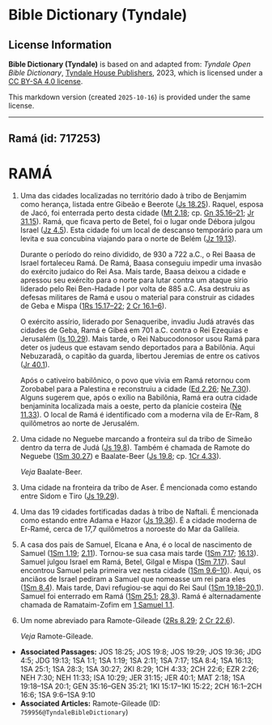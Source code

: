 # Bible Dictionary (Tyndale)

## License Information

**Bible Dictionary (Tyndale)** is based on and adapted from: _Tyndale Open Bible Dictionary_, [Tyndale House Publishers](https://tyndaleopenresources.com/), 2023, which is licensed under a [CC BY-SA 4.0 license](https://creativecommons.org/licenses/by-sa/4.0/legalcode.en).

This markdown version (created `2025-10-16`) is provided under the same license.



--------------------------------

## Ramá (id: 717253)

RAMÁ
====

1. Uma das cidades localizadas no território dado à tribo de Benjamim como herança, listada entre Gibeão e Beerote ([Js 18\.25](https://ref.ly/Josh18:25)). Raquel, esposa de Jacó, foi enterrada perto desta cidade ([Mt 2\.18](https://ref.ly/Matt2:18); cp. [Gn 35\.16–21](https://ref.ly/Gen35:16-Gen35:21); [Jr 31\.15](https://ref.ly/Jer31:15)). Ramá, que ficava perto de Betel, foi o lugar onde Débora julgou Israel ([Jz 4\.5](https://ref.ly/Judg4:5)). Esta cidade foi um local de descanso temporário para um levita e sua concubina viajando para o norte de Belém ([Jz 19\.13](https://ref.ly/Judg19:13)).

    Durante o período do reino dividido, de 930 a 722 a.C., o Rei Baasa de Israel fortaleceu Ramá. De Ramá, Baasa conseguiu impedir uma invasão do exército judaico do Rei Asa. Mais tarde, Baasa deixou a cidade e apressou seu exército para o norte para lutar contra um ataque sírio liderado pelo Rei Ben\-Hadade I por volta de 885 a.C. Asa destruiu as defesas militares de Ramá e usou o material para construir as cidades de Geba e Mispa ([1Rs 15\.17–22](https://ref.ly/1Kgs15:17-1Kgs15:22); [2 Cr 16\.1–6](https://ref.ly/2Chr16:1-2Chr16:6)).

    O exército assírio, liderado por Senaqueribe, invadiu Judá através das cidades de Geba, Ramá e Gibeá em 701 a.C. contra o Rei Ezequias e Jerusalém ([Is 10\.29](https://ref.ly/Isa10:29)). Mais tarde, o Rei Nabucodonosor usou Ramá para deter os judeus que estavam sendo deportados para a Babilônia. Aqui Nebuzaradã, o capitão da guarda, libertou Jeremias de entre os cativos ([Jr 40\.1](https://ref.ly/Jer40:1)).

    Após o cativeiro babilônico, o povo que vivia em Ramá retornou com Zorobabel para a Palestina e reconstruiu a cidade ([Ed 2\.26](https://ref.ly/Ezra2:26); [Ne 7\.30](https://ref.ly/Neh7:30)). Alguns sugerem que, após o exílio na Babilônia, Ramá era outra cidade benjaminita localizada mais a oeste, perto da planície costeira ([Ne 11\.33](https://ref.ly/Neh11:33)). O local de Ramá é identificado com a moderna vila de Er\-Ram, 8 quilômetros ao norte de Jerusalém.

2. Uma cidade no Neguebe marcando a fronteira sul da tribo de Simeão dentro da terra de Judá ([Js 19\.8](https://ref.ly/Josh19:8)). Também é chamada de Ramote do Neguebe ([1Sm 30\.27](https://ref.ly/1Sam30:27)) e Baalate\-Beer ([Js 19\.8](https://ref.ly/Josh19:8); cp. [1Cr 4\.33](https://ref.ly/1Chr4:33)).

    *Veja* Baalate\-Beer.

3. Uma cidade na fronteira da tribo de Aser. É mencionada como estando entre Sidom e Tiro ([Js 19\.29](https://ref.ly/Josh19:29)).
4. Uma das 19 cidades fortificadas dadas à tribo de Naftali. É mencionada como estando entre Adama e Hazor ([Js 19\.36](https://ref.ly/Josh19:36)). É a cidade moderna de Er\-Ramé, cerca de 17,7 quilômetros a noroeste do Mar da Galileia.
5. A casa dos pais de Samuel, Elcana e Ana, é o local de nascimento de Samuel ([1Sm 1\.19](https://ref.ly/1Sam1:19); [2\.11](https://ref.ly/1Sam2:11)). Tornou\-se sua casa mais tarde ([1Sm 7\.17](https://ref.ly/1Sam7:17); [16\.13](https://ref.ly/1Sam16:13)). Samuel julgou Israel em Ramá, Betel, Gilgal e Mispa ([1Sm 7\.17](https://ref.ly/1Sam7:17)). Saul encontrou Samuel pela primeira vez nesta cidade ([1Sm 9\.6–10](https://ref.ly/1Sam9:6-1Sam9:10)). Aqui, os anciãos de Israel pediram a Samuel que nomeasse um rei para eles ([1Sm 8\.4](https://ref.ly/1Sam8:4)). Mais tarde, Davi refugiou\-se aqui do Rei Saul ([1Sm 19\.18–20\.1](https://ref.ly/1Sam19:18-1Sam20:1)). Samuel foi enterrado em Ramá ([1Sm 25\.1](https://ref.ly/1Sam25:1); [28\.3](https://ref.ly/1Sam28:3)). Ramá é alternadamente chamada de Ramataim\-Zofim em [1 Samuel 1\.1](https://ref.ly/1Sam1:1).
6. Um nome abreviado para Ramote\-Gileade ([2Rs 8\.29](https://ref.ly/2Kgs8:29); [2 Cr 22\.6](https://ref.ly/2Chr22:6)).

    *Veja* Ramote\-Gileade.

* **Associated Passages:** JOS 18:25; JOS 19:8; JOS 19:29; JOS 19:36; JDG 4:5; JDG 19:13; 1SA 1:1; 1SA 1:19; 1SA 2:11; 1SA 7:17; 1SA 8:4; 1SA 16:13; 1SA 25:1; 1SA 28:3; 1SA 30:27; 2KI 8:29; 1CH 4:33; 2CH 22:6; EZR 2:26; NEH 7:30; NEH 11:33; ISA 10:29; JER 31:15; JER 40:1; MAT 2:18; 1SA 19:18–1SA 20:1; GEN 35:16–GEN 35:21; 1KI 15:17–1KI 15:22; 2CH 16:1–2CH 16:6; 1SA 9:6–1SA 9:10
* **Associated Articles:** Ramote-Gileade (ID: `759956@TyndaleBibleDictionary`)

